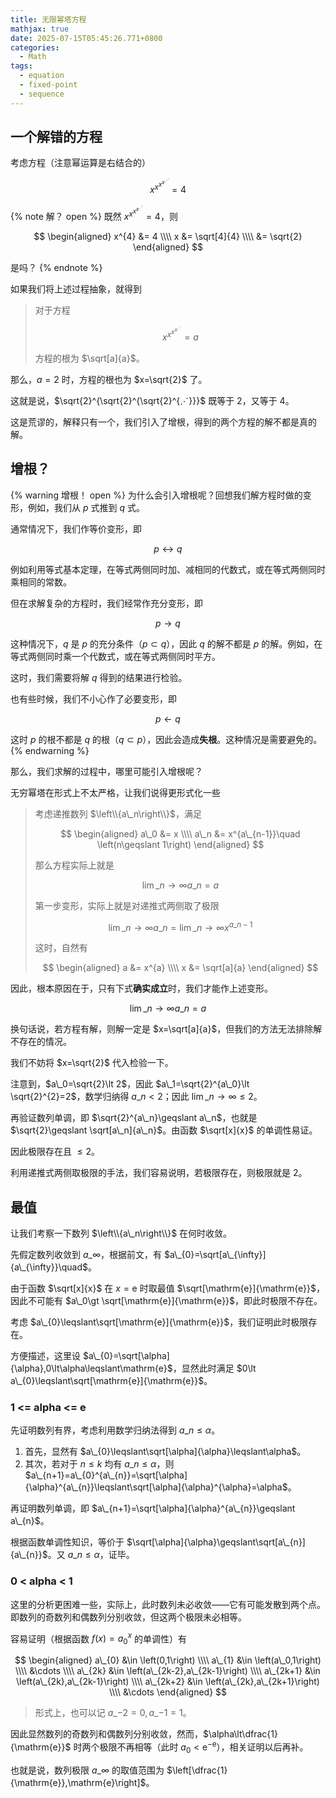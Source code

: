 ```yaml
---
title: 无限幂塔方程
mathjax: true
date: 2025-07-15T05:45:26.771+0800
categories:
  - Math
tags:
  - equation
  - fixed-point
  - sequence
---
```


## 一个解错的方程

考虑方程（注意幂运算是右结合的）

$$
x^{x^{x^{x^{⋰}}}} = 4
$$

{% note 解？ open %}
既然 $x^{x^{x^{x^{⋰}}}}=4$，则

$$
\begin{aligned}
  x^{4} &= 4 \\\\
  x &= \sqrt[4]{4} \\\\
  &= \sqrt{2}
\end{aligned}
$$

是吗？
{% endnote %}

如果我们将上述过程抽象，就得到

> 对于方程
> 
> $$
> x^{x^{x^{x^{⋰}}}} = a
> $$
>
> 方程的根为 $\sqrt[a]{a}$。

那么，$a=2$ 时，方程的根也为 $x=\sqrt{2}$ 了。

这就是说，$\sqrt{2}^{\sqrt{2}^{\sqrt{2}^{⋰}}}$ 既等于 $2$，又等于 $4$。

这是荒谬的，解释只有一个，我们引入了增根，得到的两个方程的解不都是真的解。

## 增根？

{% warning 增根！ open %}
为什么会引入增根呢？回想我们解方程时做的变形，例如，我们从 $p$ 式推到 $q$ 式。

通常情况下，我们作等价变形，即

$$
p \leftrightarrow q
$$

例如利用等式基本定理，在等式两侧同时加、减相同的代数式，或在等式两侧同时乘相同的常数。

但在求解复杂的方程时，我们经常作充分变形，即

$$
p \rightarrow q
$$

这种情况下，$q$ 是 $p$ 的充分条件（$p\subset q$），因此 $q$ 的解不都是 $p$ 的解。例如，在等式两侧同时乘一个代数式，或在等式两侧同时平方。

这时，我们需要将解 $q$ 得到的结果进行检验。

也有些时候，我们不小心作了必要变形，即

$$
p \leftarrow q
$$

这时 $p$ 的根不都是 $q$ 的根（$q\subset p$），因此会造成**失根**。这种情况是需要避免的。
{% endwarning %}

那么，我们求解的过程中，哪里可能引入增根呢？

无穷幂塔在形式上不太严格，让我们说得更形式化一些

> 考虑递推数列 $\left\\{a\_n\right\\}$，满足
>
> $$
> \begin{aligned}
> a\_0 &= x \\\\
> a\_n &= x^{a\_{n-1}}\quad \left(n\geqslant 1\right)
> \end{aligned}
> $$
>
> 那么方程实际上就是
>
> $$
> \lim\_{n\to\infty}a\_n=a
> $$
>
> 第一步变形，实际上就是对递推式两侧取了极限
>
> $$
> \lim\_{n\to\infty}a\_n=\lim\_{n\to\infty}x^{a\_{n-1}}
> $$
>
> 这时，自然有
>
> $$
> \begin{aligned}
> a &= x^{a} \\\\
> x &= \sqrt[a]{a}
> \end{aligned}
> $$
>
因此，根本原因在于，只有下式**确实成立**时，我们才能作上述变形。

$$
\lim\_{n\to\infty}a\_n=a
$$

换句话说，若方程有解，则解一定是 $x=\sqrt[a]{a}$，但我们的方法无法排除解不存在的情况。

我们不妨将 $x=\sqrt{2}$ 代入检验一下。

注意到，$a\_0=\sqrt{2}\lt 2$，因此 $a\_1=\sqrt{2}^{a\_0}\lt \sqrt{2}^{2}=2$，数学归纳得 $a\_n\lt 2$；因此 $\lim\_{n\to\infty}\leqslant 2$。

再验证数列单调，即 $\sqrt{2}^{a\_n}\geqslant a\_n$，也就是 $\sqrt{2}\geqslant \sqrt[a\_n]{a\_n}$。由函数 $\sqrt[x]{x}$ 的单调性易证。

因此极限存在且 $\leqslant 2$。

利用递推式两侧取极限的手法，我们容易说明，若极限存在，则极限就是 $2$。

## 最值

让我们考察一下数列 $\left\\{a\_n\right\\}$ 在何时收敛。

先假定数列收敛到 $a\_{\infty}$，根据前文，有 $a\_{0}=\sqrt[a\_{\infty}]{a\_{\infty}}\quad$。

由于函数 $\sqrt[x]{x}$ 在 $x=\mathrm{e}$ 时取最值 $\sqrt[\mathrm{e}]{\mathrm{e}}$，因此不可能有 $a\_0\gt \sqrt[\mathrm{e}]{\mathrm{e}}$，即此时极限不存在。

考虑 $a\_{0}\leqslant\sqrt[\mathrm{e}]{\mathrm{e}}$，我们证明此时极限存在。

方便描述，这里设 $a\_{0}=\sqrt[\alpha]{\alpha},0\lt\alpha\leqslant\mathrm{e}$，显然此时满足 $0\lt a\_{0}\leqslant\sqrt[\mathrm{e}]{\mathrm{e}}$。

### 1 <= alpha <= e

先证明数列有界，考虑利用数学归纳法得到 $a\_n\leqslant\alpha$。

1. 首先，显然有 $a\_{0}\leqslant\sqrt[\alpha]{\alpha}\leqslant\alpha$。
2. 其次，若对于 $n\leqslant k$ 均有 $a\_{n}\leqslant\alpha$，则 $a\_{n+1}=a\_{0}^{a\_{n}}=\sqrt[\alpha]{\alpha}^{a\_{n}}\leqslant\sqrt[\alpha]{\alpha}^{\alpha}=\alpha$。

再证明数列单调，即 $a\_{n+1}=\sqrt[\alpha]{\alpha}^{a\_{n}}\geqslant a\_{n}$。

根据函数单调性知识，等价于 $\sqrt[\alpha]{\alpha}\geqslant\sqrt[a\_{n}]{a\_{n}}$。又 $a\_{n}\leqslant\alpha$，证毕。

### 0 < alpha < 1

这里的分析更困难一些，实际上，此时数列未必收敛——它有可能发散到两个点。即数列的奇数列和偶数列分别收敛，但这两个极限未必相等。

容易证明（根据函数 $f(x)=a_0^{x}$ 的单调性）有

$$
\begin{aligned}
  a\_{0} &\in \left(0,1\right) \\\\
  a\_{1} &\in \left(a\_0,1\right) \\\\
  &\cdots \\\\
  a\_{2k} &\in \left(a\_{2k-2},a\_{2k-1}\right) \\\\
  a\_{2k+1} &\in \left(a\_{2k},a\_{2k-1}\right) \\\\
  a\_{2k+2} &\in \left(a\_{2k},a\_{2k+1}\right) \\\\
  &\cdots
\end{aligned}
$$

> 形式上，也可以记 $a\_{-2}=0,a\_{-1}=1$。

因此显然数列的奇数列和偶数列分别收敛，然而，$\alpha\lt\dfrac{1}{\mathrm{e}}$ 时两个极限不再相等（此时 $a_0\lt\mathrm{e}^{-\mathrm{e}}$），相关证明以后再补。

也就是说，数列极限 $a\_{\infty}$ 的取值范围为 $\left[\dfrac{1}{\mathrm{e}},\mathrm{e}\right]$。

